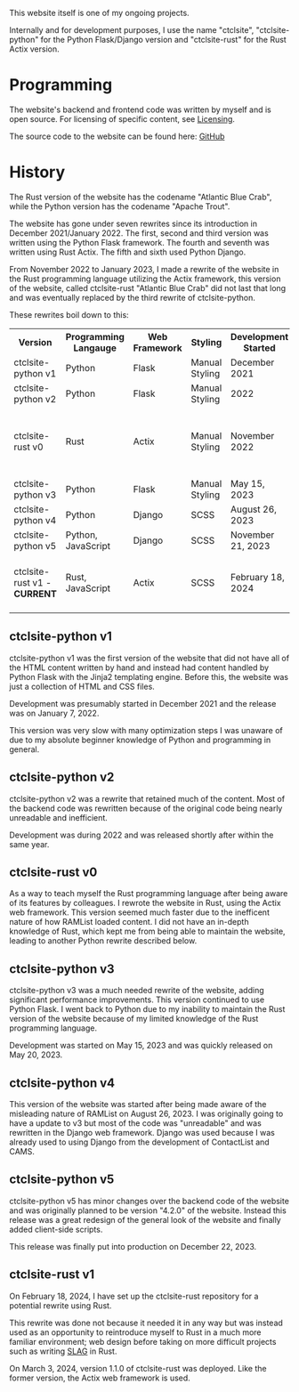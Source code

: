 This website itself is one of my ongoing projects.

Internally and for development purposes, I use the name "ctclsite", "ctclsite-python" for the Python Flask/Django version and "ctclsite-rust" for the Rust Actix version.

# Programming
The website's backend and frontend code was written by myself and is open source. For licensing of specific content, see [Licensing](../../licensing/).

The source code to the website can be found here: [GitHub](https://github.com/ctcl-bregis/ctclsite-rust)

# History
The Rust version of the website has the codename "Atlantic Blue Crab", while the Python version has the codename "Apache Trout".

The website has gone under seven rewrites since its introduction in December 2021/January 2022. The first, second and third version was written using the Python Flask framework. The fourth and seventh was written using Rust Actix. The fifth and sixth used Python Django.

From November 2022 to January 2023, I made a rewrite of the website in the Rust programming language utilizing the Actix framework, this version of the website, called ctclsite-rust "Atlantic Blue Crab" did not last that long and was eventually replaced by the third rewrite of ctclsite-python.

These rewrites boil down to this:

<table>
    <tr>
        <th>Version</th>
        <th>Programming Langauge</th>
        <th>Web Framework</th>
        <th>Styling</th>
        <th>Development Started</th>
        <th>Released</th>
        <th>System Used</th>
    </tr>
    <tr>
        <td>ctclsite-python v1</td>
        <td>Python</td>
        <td>Flask</td>
        <td>Manual Styling</td>
        <td>December 2021</td>
        <td>January 2022</td>
        <td><a href="../pc_pet/">Polyethylene Terephthalate</a></td>
    </tr>
    <tr>
        <td>ctclsite-python v2</td>
        <td>Python</td>
        <td>Flask</td>
        <td>Manual Styling</td>
        <td>2022</td>
        <td>2022</td>
        <td><a href="../pc_pet/">Polyethylene Terephthalate</a></td>
    </tr>
    <tr>
        <td>ctclsite-rust v0</td>
        <td>Rust</td>
        <td>Actix</td>
        <td>Manual Styling</td>
        <td>November 2022</td>
        <td>January 2023</td>
        <td>Most of the development on a ThinkPad X240 codenamed "Dichlorofluoromethane", later <a href="../pc_pbt/">Polybutylene Terephthalate</a></td>
    </tr>
    <tr>
        <td>ctclsite-python v3</td>
        <td>Python</td>
        <td>Flask</td>
        <td>Manual Styling</td>
        <td>May 15, 2023</td>
        <td>May 20, 2023</td>
        <td><a href="../pc_pbt/">Polybutylene Terephthalate</a></td>
    </tr>
    <tr>
        <td>ctclsite-python v4</td>
        <td>Python</td>
        <td>Django</td>
        <td>SCSS</td>
        <td>August 26, 2023</td>
        <td>October 20, 2023</td>
        <td><a href="../pc_pbt/">Polybutylene Terephthalate</a></td>
    </tr>
    <tr>
        <td>ctclsite-python v5</td>
        <td>Python, JavaScript</td>
        <td>Django</td>
        <td>SCSS</td>
        <td>November 21, 2023</td>
        <td>December 22, 2023</td>
        <td><a href="../pc_pbt/">Polybutylene Terephthalate</a></td>
    </tr>
    <tr>
        <td>ctclsite-rust v1 - <strong>CURRENT</strong></td>
        <td>Rust, JavaScript</td>
        <td>Actix</td>
        <td>SCSS</td>
        <td>February 18, 2024</td>
        <td>March 3, 2024</td>
        <td><a href="../pc_pbt/">Polybutylene Terephthalate</a>, <a href="../pc_pmma/">Polymethylmethacrylate</a>, <a href="../pc_thc/">Tetrahydrocannabinol</a> (content only)</td>
    </tr>
</table>

## ctclsite-python v1
ctclsite-python v1 was the first version of the website that did not have all of the HTML content written by hand and instead had content handled by Python Flask with the Jinja2 templating engine. Before this, the website was just a collection of HTML and CSS files. 

Development was presumably started in December 2021 and the release was on January 7, 2022.

This version was very slow with many optimization steps I was unaware of due to my absolute beginner knowledge of Python and programming in general.

## ctclsite-python v2
ctclsite-python v2 was a rewrite that retained much of the content. Most of the backend code was rewritten because of the original code being nearly unreadable and inefficient.

Development was during 2022 and was released shortly after within the same year.

## ctclsite-rust v0
As a way to teach myself the Rust programming language after being aware of its features by colleagues. I rewrote the website in Rust, using the Actix web framework. This version seemed much faster due to the inefficent nature of how RAMList loaded content. I did not have an in-depth knowledge of Rust, which kept me from being able to maintain the website, leading to another Python rewrite described below.

## ctclsite-python v3
ctclsite-python v3 was a much needed rewrite of the website, adding significant performance improvements. This version continued to use Python Flask. I went back to Python due to my inability to maintain the Rust version of the website because of my limited knowledge of the Rust programming language.

Development was started on May 15, 2023 and was quickly released on May 20, 2023.

## ctclsite-python v4
This version of the website was started after being made aware of the misleading nature of RAMList on August 26, 2023. I was originally going to have a update to v3 but most of the code was "unreadable" and was rewritten in the Django web framework. Django was used because I was already used to using Django from the development of ContactList and CAMS.

## ctclsite-python v5
ctclsite-python v5 has minor changes over the backend code of the website and was originally planned to be version "4.2.0" of the website. Instead this release was a great redesign of the general look of the website and finally added client-side scripts.

This release was finally put into production on December 22, 2023.

## ctclsite-rust v1
On February 18, 2024, I have set up the ctclsite-rust repository for a potential rewrite using Rust.

This rewrite was done not because it needed it in any way but was instead used as an opportunity to reintroduce myself to Rust in a much more familiar environment; web design before taking on more difficult projects such as writing [SLAG](../slag/) in Rust.

On March 3, 2024, version 1.1.0 of ctclsite-rust was deployed. Like the former version, the Actix web framework is used.